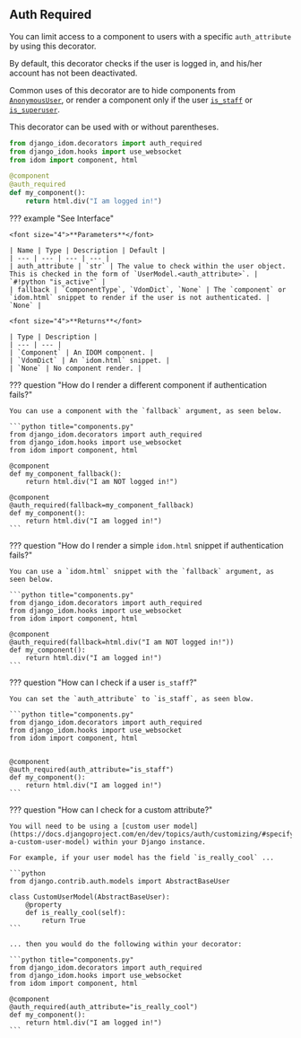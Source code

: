## Auth Required

You can limit access to a component to users with a specific `auth_attribute` by using this decorator.

By default, this decorator checks if the user is logged in, and his/her account has not been deactivated.

Common uses of this decorator are to hide components from [`AnonymousUser`](https://docs.djangoproject.com/en/dev/ref/contrib/auth/#django.contrib.auth.models.AnonymousUser), or render a component only if the user [`is_staff`](https://docs.djangoproject.com/en/dev/ref/contrib/auth/#django.contrib.auth.models.User.is_staff) or [`is_superuser`](https://docs.djangoproject.com/en/dev/ref/contrib/auth/#django.contrib.auth.models.User.is_superuser).

This decorator can be used with or without parentheses.

```python title="components.py"
from django_idom.decorators import auth_required
from django_idom.hooks import use_websocket
from idom import component, html

@component
@auth_required
def my_component():
    return html.div("I am logged in!")
```

??? example "See Interface"

    <font size="4">**Parameters**</font>

    | Name | Type | Description | Default |
    | --- | --- | --- | --- |
    | auth_attribute | `str` | The value to check within the user object. This is checked in the form of `UserModel.<auth_attribute>`. | `#!python "is_active"` |
    | fallback | `ComponentType`, `VdomDict`, `None` | The `component` or `idom.html` snippet to render if the user is not authenticated. | `None` |

    <font size="4">**Returns**</font>

    | Type | Description |
    | --- | --- |
    | `Component` | An IDOM component. |
    | `VdomDict` | An `idom.html` snippet. |
    | `None` | No component render. |

??? question "How do I render a different component if authentication fails?"

    You can use a component with the `fallback` argument, as seen below.

    ```python title="components.py"
    from django_idom.decorators import auth_required
    from django_idom.hooks import use_websocket
    from idom import component, html

    @component
    def my_component_fallback():
        return html.div("I am NOT logged in!")

    @component
    @auth_required(fallback=my_component_fallback)
    def my_component():
        return html.div("I am logged in!")
    ```

??? question "How do I render a simple `idom.html` snippet if authentication fails?"

    You can use a `idom.html` snippet with the `fallback` argument, as seen below.

    ```python title="components.py"
    from django_idom.decorators import auth_required
    from django_idom.hooks import use_websocket
    from idom import component, html

    @component
    @auth_required(fallback=html.div("I am NOT logged in!"))
    def my_component():
        return html.div("I am logged in!")
    ```

??? question "How can I check if a user `is_staff`?"

    You can set the `auth_attribute` to `is_staff`, as seen blow.

    ```python title="components.py"
    from django_idom.decorators import auth_required
    from django_idom.hooks import use_websocket
    from idom import component, html


    @component
    @auth_required(auth_attribute="is_staff")
    def my_component():
        return html.div("I am logged in!")
    ```

??? question "How can I check for a custom attribute?"

    You will need to be using a [custom user model](https://docs.djangoproject.com/en/dev/topics/auth/customizing/#specifying-a-custom-user-model) within your Django instance.

    For example, if your user model has the field `is_really_cool` ...

    ```python
    from django.contrib.auth.models import AbstractBaseUser

    class CustomUserModel(AbstractBaseUser):
        @property
        def is_really_cool(self):
            return True
    ```

    ... then you would do the following within your decorator:

    ```python title="components.py"
    from django_idom.decorators import auth_required
    from django_idom.hooks import use_websocket
    from idom import component, html

    @component
    @auth_required(auth_attribute="is_really_cool")
    def my_component():
        return html.div("I am logged in!")
    ```
